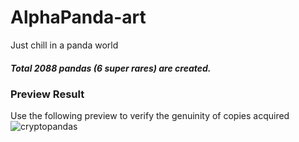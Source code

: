 # AlphaPanda-art
Just chill in a panda world

##### Total 2088 pandas (6 super rares) are created.

### Preview Result
Use the following preview to verify the genuinity of copies acquired
![cryptopandas](https://github.com/SuperareLabs/Cryptopandas-art/blob/main/res/overview.png)
